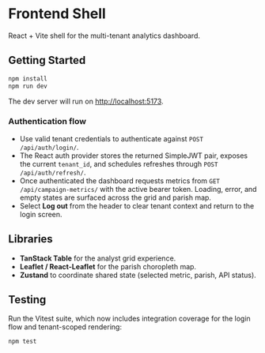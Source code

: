 # Frontend Shell

React + Vite shell for the multi-tenant analytics dashboard.

## Getting Started

```bash
npm install
npm run dev
```

The dev server will run on <http://localhost:5173>.

### Authentication flow

- Use valid tenant credentials to authenticate against `POST /api/auth/login/`.
- The React auth provider stores the returned SimpleJWT pair, exposes the current `tenant_id`, and schedules refreshes through `POST /api/auth/refresh/`.
- Once authenticated the dashboard requests metrics from `GET /api/campaign-metrics/` with the active bearer token. Loading, error, and empty states are surfaced across the grid and parish map.
- Select **Log out** from the header to clear tenant context and return to the login screen.

## Libraries

- **TanStack Table** for the analyst grid experience.
- **Leaflet / React-Leaflet** for the parish choropleth map.
- **Zustand** to coordinate shared state (selected metric, parish, API status).

## Testing

Run the Vitest suite, which now includes integration coverage for the login flow and tenant-scoped rendering:

```bash
npm test
```

